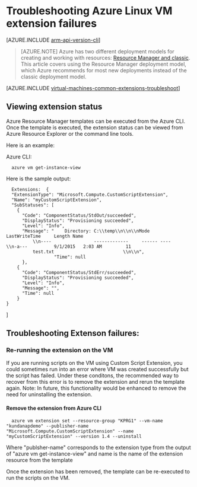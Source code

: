 
<properties
   pageTitle="Troubleshooting Linux VM extension failures | Azure"
   description="Learn about troubleshooting Azure Linux VM extension failures"
   services="virtual-machines-linux"
   documentationCenter=""
   authors="kundanap"
   manager="timlt"
   editor=""
   tags="top-support-issue,azure-resource-manager"/>

<tags
	ms.service="virtual-machines-linux"
	ms.date="03/29/2016"
	wacn.date=""/>

# Troubleshooting Azure Linux VM extension failures

[AZURE.INCLUDE [arm-api-version-cli](../includes/arm-api-version-cli.md)]

> [AZURE.NOTE] Azure has two different deployment models for creating and working with resources:  [Resource Manager and classic](/documentation/articles/resource-manager-deployment-model/).  This article covers using the Resource Manager deployment model, which Azure recommends for most new deployments instead of the classic deployment model.

[AZURE.INCLUDE [virtual-machines-common-extensions-troubleshoot](../includes/virtual-machines-common-extensions-troubleshoot.md)]

## Viewing extension status
Azure Resource Manager templates can be executed from the  Azure CLI. Once the template is executed, the extension status can be viewed from Azure Resource Explorer or the command line tools.

Here is an example:

Azure CLI:

      azure vm get-instance-view


Here is the sample output:

      Extensions:  {
      "ExtensionType": "Microsoft.Compute.CustomScriptExtension",
      "Name": "myCustomScriptExtension",
      "SubStatuses": [
        {
          "Code": "ComponentStatus/StdOut/succeeded",
          "DisplayStatus": "Provisioning succeeded",
          "Level": "Info",
          "Message": "    Directory: C:\\temp\\n\\n\\nMode                LastWriteTime     Length Name
              \\n----                -------------     ------ ----                              \\n-a---          9/1/2015   2:03 AM         11
              test.txt                          \\n\\n",
                      "Time": null
          },
        {
          "Code": "ComponentStatus/StdErr/succeeded",
          "DisplayStatus": "Provisioning succeeded",
          "Level": "Info",
          "Message": "",
          "Time": null
        }
    }
  ]

## Troubleshooting Extenson failures:

### Re-running the extension on the VM

If you are running scripts on the VM using Custom Script Extension, you could sometimes run into an error where VM was created successfully but the script has failed. Under these conditons, the recommended way to recover from this error is to remove the extension and rerun the template again.
Note: In future, this functionality would be enhanced to remove the need for uninstalling the extension.

#### Remove the extension from Azure CLI

      azure vm extension set --resource-group "KPRG1" --vm-name "kundanapdemo" --publisher-name "Microsoft.Compute.CustomScriptExtension" --name "myCustomScriptExtension" --version 1.4 --uninstall

Where "publsher-name" corresponds to the extension type from the output of "azure vm get-instance-view"
and name is the name of the extension resource from the template

Once the extension has been removed, the template can be re-executed to run the scripts on the VM.
